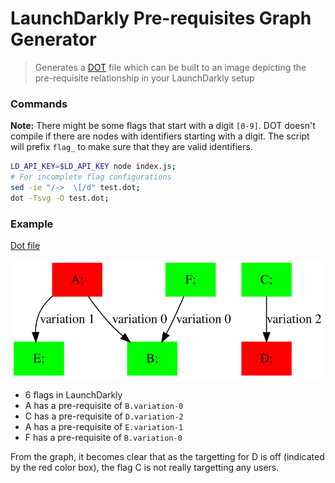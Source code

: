 # LaunchDarkly Pre-requisites Graph Generator

> Generates a [DOT][1] file which can be built to an image depicting the
> pre-requisite relationship in your LaunchDarkly setup

### Commands

**Note:** There might be some flags that start with a digit `[0-9]`. DOT doesn't
compile if there are nodes with identifiers starting with a digit. The script
will prefix `flag_` to make sure that they are valid identifiers.

```sh
LD_API_KEY=$LD_API_KEY node index.js;
# For incomplete flag configurations
sed -ie "/->  \[/d" test.dot;
dot -Tsvg -O test.dot;
```

### Example

[Dot file][2]

![Compiled image][3]

- 6 flags in LaunchDarkly
- A has a pre-requisite of `B.variation-0`
- C has a pre-requisite of `D.variation-2`
- A has a pre-requisite of `E.variation-1`
- F has a pre-requisite of `B.variation-0`

From the graph, it becomes clear that as the targetting for D is off (indicated
by the red color box), the flag C is not really targetting any users.

[1]: https://www.graphviz.org/doc/info/lang.html
[2]: ./example.dot
[3]: ./example.dot.svg
